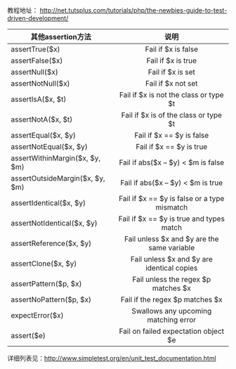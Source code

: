教程地址： http://net.tutsplus.com/tutorials/php/the-newbies-guide-to-test-driven-development/

| 其他assertion方法        | 说明           | 
| ------------- |:-------------:|
| assertTrue($x)             |  Fail if $x is false |
| assertFalse($x)           |  Fail if $x is true |
|  assertNull($x)                                       |    Fail if $x is set   |
|         assertNotNull($x)                                |   Fail if $x not set   |
|     assertIsA($x, $t)                                    |   Fail if $x is not the class or type $t    |
|     assertNotA($x, $t)                                    |   Fail if $x is of the class or type $t    |
|    assertEqual($x, $y)                                     |    Fail if $x == $y is false   |
|         assertNotEqual($x, $y)	                                |  Fail if $x == $y is true     |
|        assertWithinMargin($x, $y, $m)                                 |     Fail if abs($x – $y) < $m is false  |
|      assertOutsideMargin($x, $y, $m)                                   |     Fail if abs($x – $y) < $m is true  |
|    assertIdentical($x, $y)                                     |   Fail if $x == $y is false or a type mismatch    |
|       assertNotIdentical($x, $y)                                  |   Fail if $x == $y is true and types match    |
|       assertReference($x, $y)	                                  |    Fail unless $x and $y are the same variable   |
|       assertClone($x, $y)                                  |    Fail unless $x and $y are identical copies   |
|      assertPattern($p, $x)                                   |    Fail unless the regex $p matches $x   |
|      assertNoPattern($p, $x)	                                   |  Fail if the regex $p matches $x     |
|           expectError($x)	                              |    Swallows any upcoming matching error   |
|            assert($e)                             |   Fail on failed expectation object $e    |	

	

详细列表见：http://www.simpletest.org/en/unit_test_documentation.html
	
	

	
	
	
	

	
	


	